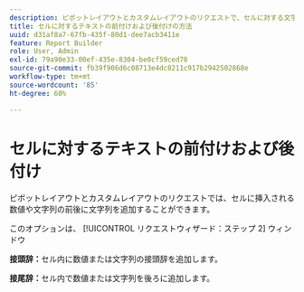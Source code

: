 ```yaml
---
description: ピボットレイアウトとカスタムレイアウトのリクエストで、セルに対する文字列または文字の前後の追加について説明します。
title: セルに対するテキストの前付けおよび後付けの方法
uuid: d31af8a7-67fb-435f-80d1-dee7acb3411e
feature: Report Builder
role: User, Admin
exl-id: 79a90e33-00ef-435e-8304-be0cf59ced78
source-git-commit: fb39f906d6c08713e4dc8211c917b2942502868e
workflow-type: tm+mt
source-wordcount: '85'
ht-degree: 60%

---
```


# セルに対するテキストの前付けおよび後付け

ピボットレイアウトとカスタムレイアウトのリクエストでは、セルに挿入される数値や文字列の前後に文字列を追加することができます。

このオプションは、 [!UICONTROL リクエストウィザード：ステップ 2] ウィンドウ

**接頭辞：**&#x200B;セル内に数値または文字列の接頭辞を追加します。

**接尾辞：**&#x200B;セル内で数値または文字列を後ろに追加します。
